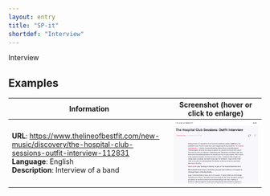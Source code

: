 ```yaml
---
layout: entry
title: "SP-it"
shortdef: "Interview"
---
```


Interview

<!-- details -->

## Examples

<!-- START GENERATED SCREENSHOT GALLERY -->
<!--     NOTE: this screenshot gallery is automatically generated.       -->
<!--     Please avoid modifying it manually: any changes will be         -->
<!--     overwritten the next time the generation script is run.         -->
<table class="website-examples">
  <thead>
    <tr>
      <th class="website-examples-col-1">Information</th>
      <th class="website-examples-col-2">Screenshot (hover or click to enlarge)</th>
    </tr>
  </thead>
  <tbody>
    <tr>
      <td>
        <div class="img-url"><b>URL</b>: <a href="https://www.thelineofbestfit.com/new-music/discovery/the-hospital-club-sessions-outfit-interview-112831">https://www.thelineofbestfit.com/new-music/discovery/the-hospital-club-sessions-outfit-interview-112831</a></div>
        <div class="img-info"><b>Language</b>: English</div>
        <div class="img-info"><b>Description</b>: Interview of a band</div>
      </td>
      <td><a href="../static/screenshots/SP-it/www.thelineofbestfit.com_new-music_discovery_the-hospital-club-sessions-outfit-interview-112831--2024x1536.png"><img class="thumbnail" src="../static/screenshots/SP-it/www.thelineofbestfit.com_new-music_discovery_the-hospital-club-sessions-outfit-interview-112831--2024x1536.png" alt="screenshot of www.thelineofbestfit.com_new-music_discovery_the-hospital-club-sessions-outfit-interview-112831--2024x1536"></a></td>
    </tr>
  </tbody>
</table>
<!-- END GENERATED SCREENSHOT GALLERY -->
